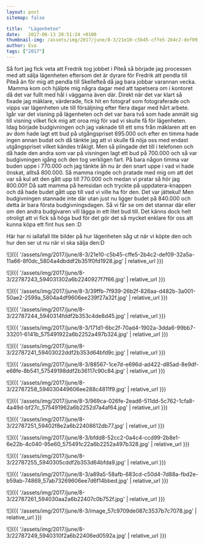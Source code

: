 ```yaml
---
layout: post
sitemap: false

title:  "Lägenheten"
date:   2017-06-13 20:51:24 +0100
thumbnail-img: /assets/img/2017/june/8-3/21e10-c5b45-cffe5-2b4c2-def09-32a5a-11a66-8f0dc_5804a4dbddf2b351f0fd1928.jpg
author: Eva
tags: ["2017"]
---
```


Så fort jag fick veta att Fredrik tog jobbet i Piteå så började jag processen med att sälja lägenheten eftersom det är dyrare för Fredrik att pendla till Piteå än för mig att pendla till Skellefteå då jag bara jobbar varannan vecka.  Mamma kom och hjälpte mig några dagar med att tapetsera om i kontoret då det var fullt med hål i väggarna även där. Direkt när det var klart så fixade jag mäklare, värderade, fick hit en fotograf som fotograferade och vipps var lägenheten ute till försäljning efter flera dagar med hårt arbete. Igår var det visning på lägenheten och det var bara två som hade anmält sig till visning vilket fick mig att oroa mig för vad vi skulle få för lägenheten. Idag började budgivningen och jag vaknade till ett sms från mäklaren att en av dom hade lagt ett bud på utgångspriset 695.000 och efter en timma hade ingen annan budat och då tänkte jag att vi skulle få nöja oss med endast utgångspriset vilket kändes tråkigt. Men så plingade det till i telefonen och då hade den andra som var på visningen lagt ett bud på 700.000 och så var budgivningen igång och den tog verkligen fart. På bara någon timma var buden uppe i 770.000 och jag tänkte åh nu är den snart uppe i vad vi hade önskat, alltså 800.000. Så mamma ringde och pratade med mig om att det var så kul att den gått upp till 770.000 och medan vi pratar så hör jag 800.00!! Då satt mamma på hemsidan och tryckte på uppdatera-knappen och då hade budet gått upp till vad vi ville ha för den. Det var jättekul! Men budgivningen stannade inte där utan just nu ligger budet på 840.000 och detta är bara första budgivningsdagen. Så vi får se om det stannar där eller om den andra budgivaren vill lägga in ett litet bud till. Det känns dock helt otroligt att vi fick så höga bud för det gör det så mycket enklare för oss att kunna köpa ett fint hus sen :D 




Här har ni iallafall lite bilder på hur lägenheten såg ut när vi köpte den och hur den ser ut nu när vi ska sälja den:D

![]({{ '/assets/img/2017/june/8-3/21e10-c5b45-cffe5-2b4c2-def09-32a5a-11a66-8f0dc_5804a4dbddf2b351f0fd1928.jpg'  | relative_url }})

![]({{ '/assets/img/2017/june/8-3/22787243_594031302a6b2240927f7f66.jpg'  | relative_url }})

![]({{ '/assets/img/2017/june/8-3/39ffb-7f939-26b2f-826aa-d482b-3a001-50ae2-2599a_5804a4df9606ee239f27a32f.jpg'  | relative_url }})

![]({{ '/assets/img/2017/june/8-3/22787244_5940314fddf2b353c4de8d45.jpg'  | relative_url }})

![]({{ '/assets/img/2017/june/8-3/171d1-6bc2f-70ad4-1902a-3dda6-99bb7-33201-6141b_575491922a6b2252a497b324.jpg'  | relative_url }})

![]({{ '/assets/img/2017/june/8-3/22787241_59403022ddf2b353d64bfd9c.jpg'  | relative_url }})

![]({{ '/assets/img/2017/june/8-3/88567-1ce7d-e696d-ad422-d85ad-8e9df-e68fe-8b541_57549198ddf2b36117c90c84.jpg'  | relative_url }})

![]({{ '/assets/img/2017/june/8-3/22787258_594030449606ee288c4811f9.jpg'  | relative_url }})

![]({{ '/assets/img/2017/june/8-3/969ca-026fe-2ead6-511dd-5c762-1cfa8-4a49d-bf27c_575491962a6b2252d7a4af64.jpg'  | relative_url }})

![]({{ '/assets/img/2017/june/8-3/22787251_59402f8e2a6b22408612db77.jpg'  | relative_url }})

![]({{ '/assets/img/2017/june/8-3/bfdd8-52cc2-0a4c4-ccd99-2b8e1-6e22b-4c040-95e60_575491c22a6b2252a497b328.jpg'  | relative_url }})

![]({{ '/assets/img/2017/june/8-3/22787255_5940305cddf2b353d64bfda9.jpg'  | relative_url }})

![]({{ '/assets/img/2017/june/8-3/a89a5-58afb-683cd-c50d4-7d88a-fbd2e-b59ab-74869_57ab73269606ee7d6f14bbed.jpg'  | relative_url }})

![]({{ '/assets/img/2017/june/8-3/22787261_594030aa2a6b22407c0b752f.jpg'  | relative_url }})

![]({{ '/assets/img/2017/june/8-3/image_57c9709de087c3537b7c7078.jpg'  | relative_url }})

![]({{ '/assets/img/2017/june/8-3/22787249_5940310f2a6b22406ed0592a.jpg'  | relative_url }})

